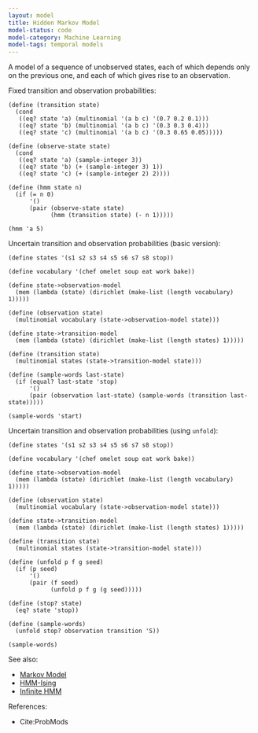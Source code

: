 ```yaml
---
layout: model
title: Hidden Markov Model
model-status: code
model-category: Machine Learning
model-tags: temporal models
---
```


A model of a sequence of unobserved states, each of which depends only on the previous one, and each of which gives rise to an observation.

Fixed transition and observation probabilities:

    (define (transition state)
      (cond
       ((eq? state 'a) (multinomial '(a b c) '(0.7 0.2 0.1)))
       ((eq? state 'b) (multinomial '(a b c) '(0.3 0.3 0.4)))
       ((eq? state 'c) (multinomial '(a b c) '(0.3 0.65 0.05)))))
    
    (define (observe-state state)
      (cond
       ((eq? state 'a) (sample-integer 3))
       ((eq? state 'b) (+ (sample-integer 3) 1))
       ((eq? state 'c) (+ (sample-integer 2) 2))))
    
    (define (hmm state n)
      (if (= n 0)
          '()
          (pair (observe-state state)
                (hmm (transition state) (- n 1)))))
    
    (hmm 'a 5)

Uncertain transition and observation probabilities (basic version):

    (define states '(s1 s2 s3 s4 s5 s6 s7 s8 stop))
    
    (define vocabulary '(chef omelet soup eat work bake))
    
    (define state->observation-model
      (mem (lambda (state) (dirichlet (make-list (length vocabulary) 1)))))
    
    (define (observation state)
      (multinomial vocabulary (state->observation-model state)))
    
    (define state->transition-model
      (mem (lambda (state) (dirichlet (make-list (length states) 1)))))
    
    (define (transition state)
      (multinomial states (state->transition-model state)))

    (define (sample-words last-state)
      (if (equal? last-state 'stop)
          '()
          (pair (observation last-state) (sample-words (transition last-state)))))
    
    (sample-words 'start)

Uncertain transition and observation probabilities (using `unfold`):

    (define states '(s1 s2 s3 s4 s5 s6 s7 s8 stop))
    
    (define vocabulary '(chef omelet soup eat work bake))
    
    (define state->observation-model
      (mem (lambda (state) (dirichlet (make-list (length vocabulary) 1)))))
    
    (define (observation state)
      (multinomial vocabulary (state->observation-model state)))
    
    (define state->transition-model
      (mem (lambda (state) (dirichlet (make-list (length states) 1)))))
    
    (define (transition state)
      (multinomial states (state->transition-model state)))
    
    (define (unfold p f g seed)
      (if (p seed)
          '()
          (pair (f seed)
                (unfold p f g (g seed)))))
    
    (define (stop? state)
      (eq? state 'stop))
       
    (define (sample-words)
      (unfold stop? observation transition 'S))
    
    (sample-words)

See also:

- [Markov Model](/models/markov.html)
- [HMM-Ising](/models/hmm-ising.html)
- [Infinite HMM](/models/infinite-hmm.html)

References:

- Cite:ProbMods
